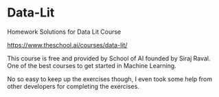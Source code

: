 # Data-Lit
Homework Solutions for Data Lit Course

https://www.theschool.ai/courses/data-lit/

This course is free and provided by School of AI founded by Siraj Raval. One of the best courses to get started in Machine Learning.

No so easy to keep up the exercises though, I even took some help from other developers for completing the exercises.
